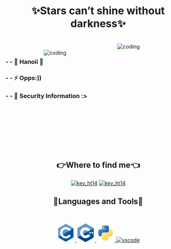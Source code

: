 

<h1 align="center">✨Stars can’t shine without darkness✨</h1>

<br>
   <img align="right" alt="coding" width="200" src="https://media2.giphy.com/media/Iv4BMm4OVwAqjVZOZI/giphy.gif?cid=6c09b9523zu716978qh41ugypcljc439sys6y7ji5d9uxlsn&ep=v1_internal_gif_by_id&rid=giphy.gif&ct=s" />

<img align="right" alt="coding" width="400" src="https://www.animationliberty.com/assets/images/sm-video.gif" />
<br>






   

<h3 align="left">-  - 🐼 Hanoii 👀</h3>

<h3 align="left">-  - ⚡ Opps:))</h3>

<h3 align="left">-  - 👀 Security Information :></h3>

<br>
<br>
<br>
<br>
<br>
<br>
<br>
<h2 align="center"> 👉Where to find me👈</h2>
<p align="center">
<a href="https://instagram.com/key_ht14" target="blank"><img align="center" img src="https://img.icons8.com/bubbles/100/000000/instagram.png" alt="key_ht14" height="70" width="70" /></a>
<a href="https://www.facebook.com/thk1404" target="blank"><img align="center" img src="https://img.icons8.com/bubbles/100/000000/facebook-new.png" alt="key_ht14" height="70" width="70" /></a>
</p>

<h2 align="center"> 🤖Languages and Tools🤖</h2>
<br>
<p align="center"> <a href="https://www.cprogramming.com/" target="_blank" rel="noreferrer"> <img src="https://raw.githubusercontent.com/devicons/devicon/master/icons/c/c-original.svg" alt="c" width="50" height="50"/> </a> <a href="https://www.w3schools.com/cpp/" target="_blank" rel="noreferrer"> <img src="https://raw.githubusercontent.com/devicons/devicon/master/icons/cplusplus/cplusplus-original.svg" alt="cplusplus" width="50" height="50"/> </a> <a href="https://www.python.org" target="_blank" rel="noreferrer"> <img src="https://raw.githubusercontent.com/devicons/devicon/master/icons/python/python-original.svg" alt="python" width="50" height="50"/> </a> <a
href="https://code.visualstudio.com" target="_blank" rel="noreferrer"> <img src="https://upload.wikimedia.org/wikipedia/commons/thumb/9/9a/Visual_Studio_Code_1.35_icon.svg/2048px-Visual_Studio_Code_1.35_icon.svg.png" alt="vscode" width="50" height="50"/> </a> </p>


